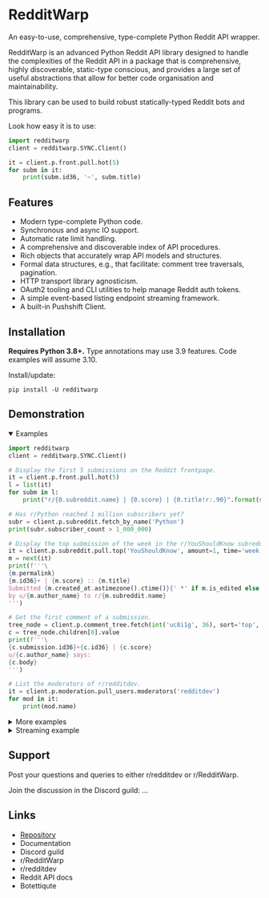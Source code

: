 # RedditWarp

An easy-to-use, comprehensive, type-complete Python Reddit API wrapper.

RedditWarp is an advanced Python Reddit API library designed to handle the complexities
of the Reddit API in a package that is comprehensive, highly discoverable, static-type
conscious, and provides a large set of useful abstractions that allow for better code
organisation and maintainability.

This library can be used to build robust statically-typed Reddit bots and programs.

Look how easy it is to use:

```python
import redditwarp
client = redditwarp.SYNC.Client()

it = client.p.front.pull.hot(5)
for subm in it:
    print(subm.id36, '~', subm.title)
```

## Features

* Modern type-complete Python code.
* Synchronous and async IO support.
* Automatic rate limit handling.
* A comprehensive and discoverable index of API procedures.
* Rich objects that accurately wrap API models and structures.
* Formal data structures, e.g., that facilitate: comment tree traversals, pagination.
* HTTP transport library agnosticism.
* OAuth2 tooling and CLI utilities to help manage Reddit auth tokens.
* A simple event-based listing endpoint streaming framework.
* A built-in Pushshift Client.

## Installation

**Requires Python 3.8+.**
Type annotations may use 3.9 features.
Code examples will assume 3.10.

Install/update:

    pip install -U redditwarp

## Demonstration

<details open>
  <summary>Examples</summary>

```python
import redditwarp
client = redditwarp.SYNC.Client()

# Display the first 5 submissions on the Reddit frontpage.
it = client.p.front.pull.hot(5)
l = list(it)
for subm in l:
    print("r/{0.subreddit.name} | {0.score} | {0.title!r:.90}".format(subm))

# Has r/Python reached 1 million subscribers yet?
subr = client.p.subreddit.fetch_by_name('Python')
print(subr.subscriber_count > 1_000_000)

# Display the top submission of the week in the r/YouShouldKnow subreddit.
it = client.p.subreddit.pull.top('YouShouldKnow', amount=1, time='week')
m = next(it)
print(f'''\
{m.permalink}
{m.id36}+ | {m.score} :: {m.title}
Submitted {m.created_at.astimezone().ctime()}{' *' if m.is_edited else ''} \
by u/{m.author_name} to r/{m.subreddit.name}
''')

# Get the first comment of a submission.
tree_node = client.p.comment_tree.fetch(int('uc8i1g', 36), sort='top', limit=1)
c = tree_node.children[0].value
print(f'''\
{c.submission.id36}+{c.id36} | {c.score}
u/{c.author_name} says:
{c.body}
''')

# List the moderators of r/redditdev.
it = client.p.moderation.pull_users.moderators('redditdev')
for mod in it:
    print(mod.name)
```

</details>

<details>
  <summary>More examples</summary>

```python
# Need credentials for these next few API calls.
CLIENT_ID = '...'
CLIENT_SECRET = '...'
REFRESH_TOKEN = '...'
client1 = redditwarp.SYNC.Client(CLIENT_ID, CLIENT_SECRET, REFRESH_TOKEN)

# Who am I?
me = client1.p.account.fetch()
print(f"I am u/{me.name}")

# Show my last 5 comments.
it = client.p.user.pull.comments(me.name, 5)
for comm in it:
    print('###')
    print(comm.body)

# Show my last 10 saved items.
from redditwarp.models.submission_SYNC import Submission
from redditwarp.models.comment_SYNC import Comment
it = client1.p.user.pull.saved(me.name, 10)
l = list(it)
for obj in l:
    print('###')
    match obj:
        case Submission() as m:
            print(f'''\
{m.permalink}
{m.id36}+ | {m.score} :: {m.title}
Submitted {m.created_at.astimezone().ctime()}{' *' if m.is_edited else ''} \
by u/{m.author_name} to r/{m.subreddit.name}
''')
        case Comment() as c:
            print(f'''\
{c.permalink}
{c.submission.id36}+{c.id36} | {c.score}
u/{c.author_name} says:
{c.body}
''')

# Submit a link post to r/test.
subm = client1.p.submission.create_link_post('test',
        "Check out this cool website", "https://www.reddit.com")

# Reply to a submission.
from redditwarp.util.extract_id_from_url import extract_submission_id_from_url
idn = extract_submission_id_from_url("https://www.reddit.com/comments/5e1az9")
comm = client1.p.submission.reply(idn, "Pretty cool stuff!")

# Delete the post and the comment reply.
client1.p.submission.delete(subm.id)
client1.p.comment.delete(comm.id)
```

</details>

<details>
  <summary>Streaming example</summary>

```python
from __future__ import annotations
from typing import TYPE_CHECKING
if TYPE_CHECKING:
    from redditwarp.models.submission_ASYNC import Submission

import asyncio

import redditwarp
from redditwarp.streaming.makers.subreddit_ASYNC import make_submission_stream
from redditwarp.streaming.ASYNC import run


client = redditwarp.ASYNC.Client()

submission_stream = make_submission_stream(client, 'AskReddit')

@submission_stream.output.attach
async def _(subm: Submission) -> None:
    print(subm.id36, '~', subm.title)

@submission_stream.error.attach
async def _(exc: Exception) -> None:
    print('ERROR:', repr(exc))

run(submission_stream)
```

</details>

## Support

Post your questions and queries to either r/redditdev or r/RedditWarp.

Join the discussion in the Discord guild: …

## Links

* [Repository](https://github.com/Pyprohly/redditwarp)
* Documentation
* Discord guild
* r/RedditWarp
* r/redditdev
* Reddit API docs
* Botettiqute

